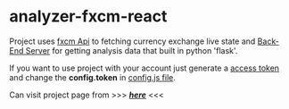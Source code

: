 # analyzer-fxcm-react

Project uses [fxcm Api](https://www.fxcm.com/markets/algorithmic-trading/api-trading/) to fetching currency exchange live state and [Back-End Server](https://github.com/TahaGitHub/analyzer-fxcm-back-end-flask) for getting analysis data that built in python 'flask'.

If you want to use project with your account just generate a [access token](https://github.com/fxcm/RestAPI#how-to-start) and change the **config.token** in [config.js file](https://github.com/TahaGitHub/analyzer-fxcm-front-end-react/blob/master/src/config.js).

Can visit project page from >>> [***here***](https://analyzer-project-4faaf.web.app/projects/analyzer) <<<

